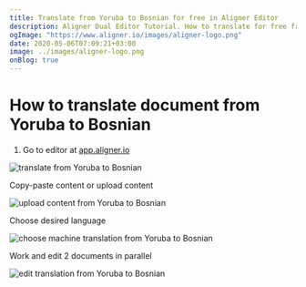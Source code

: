 ```yaml
---
title: Translate from Yoruba to Bosnian for free in Aligner Editor
description: Aligner Dual Editor Tutorial. How to translate for free from Yoruba to Bosnian. Aligner is multilingual document management platform. 
ogImage: "https://www.aligner.io/images/aligner-logo.png"
date: 2020-05-06T07:09:21+03:00
image: ../images/aligner-logo.png
onBlog: true
---
```


# How to translate document from Yoruba to Bosnian

1. Go to editor at [app.aligner.io](https://app.aligner.io "Aligner App web page")

![translate from Yoruba to Bosnian](../aligner-blank-editor.png "translate from Yoruba to Bosnian")

Copy-paste content or upload content

![upload content from Yoruba to Bosnian](../aligner-uploaded-document.png "upload content from Yoruba to Bosnian")

Choose desired language

![choose machine translation from Yoruba to Bosnian](../aligner-language-dropdown.png "choose machine translation from Yoruba to Bosnian")

Work and edit 2 documents in parallel

![edit translation from Yoruba to Bosnian](../aligner-double-sitded-editor.png "edit translation from Yoruba to Bosnian")

